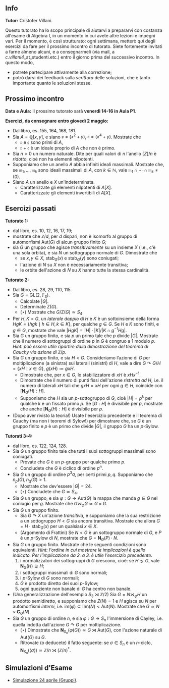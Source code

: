## Info

**Tutor:** Cristofer Villani.

Questo tutorato ha lo scopo principale di aiutarvi a prepararvi con costanza all'esame di Algebra I, in un momento in cui avete altre lezioni e 
impegni vari. Per il momento, è così strutturato: ogni settimana, metterò *qui* degli esercizi da fare per il prossimo incontro di tutorato.
Siete fortemente invitati a farne almeno alcuni, e a consegnarmeli (via mail, a *c.villani4*_at_studenti.etc.) entro il giorno prima del successivo
incontro. In questo modo,

- potrete partecipare attivamente alla correzione;
- potrò darvi dei feedback sulla *scrittura* delle soluzioni, che è tanto importante quanto le soluzioni stesse.

## Prossimo incontro

**Data e Aula:** Il prossimo tutorato sarà **venerdì 14-16 in Aula P1**.

**Esercizi, da consegnare entro giovedì 2 maggio:**
- Dal libro, es. 155, 164, 168, 181.
- Sia $A=\mathbb{Q}[x,y]$, e siano $\mathfrak{p}=(x^2+y)$, $\mathfrak{q}=(x^4+y)$. Mostrate che
  - $\mathfrak{p}$ e $\mathfrak{q}$ sono primi di $A$,
  - $\mathfrak{p}+\mathfrak{q}$ è un ideale proprio di $A$ che non è primo.
- Sia $n>0$ un numero naturale. Dite per quali valori di $n$ l'anello $\mathbb[Z]/n$ è *ridotto*, cioè non ha elementi nilpotenti. 
- Supponiamo che un anello $A$ abbia infiniti ideali massimali. Mostrate che, se $\mathfrak{m}_1,\dots,\mathfrak{m}_k$ sono ideali massimali di $A$, con $k\in\mathbb{N}$, vale $\mathfrak{m}_1\cap\cdots\cap\mathfrak{m}_k\neq (0)$.
- Siano $A$ un anello e $X$ un'indeterminata.
  - Caratterizzate gli elementi nilpotenti di $A[X]$.
  - Caratterizzate gli elementi invertibili di $A[X]$.


## Esercizi passati

**Tutorato 1:** 
- dal libro, es. 10, 12, 16, 17, 19;
- mostrate che $\mathbb{Z}/d$, per $d$ dispari, non è isomorfo al gruppo di automorfismi $\text{Aut}(G)$ di alcun gruppo finito $G$;
- sia $G$ un gruppo che agisce *transitivamente* su un insieme $X$ (i.e., c'è una sola orbita), e sia $N$ un sottogruppo normale di $G$. Dimostrate che
  - se $x,y\in X$, $\text{stab}_G(x)$ e $\text{stab}_G(y)$ sono coniugati;
  - l'azione di $N$ su $X$ non è necessariamente transitiva;
  - le orbite dell'azione di $N$ su $X$ hanno tutte la stessa cardinalità. 

**Tutorato 2:** 
- Dal libro, es. 28, 29, 110, 115. 
- Sia $G=\text{GL}(2,\mathbb{F}_3)$.
  - Calcolate $|G|$.
  - Determinate $\text{Z}(G)$.
  - ($\star$) Mostrate che $G/\text{Z}(G)\simeq S_4$.
- Per $H,K < G$, un _laterale doppio_ di $H$ e $K$ è un sottoinsieme della forma $HgK=\lbrace hgk\mid h\in H, k\in K\rbrace$, per qualche $g\in G$. Se $H$ e $K$ sono finiti, e $g\in G$, mostrate che vale $|HgK|=|H|\cdot|K|/|K\cap g^{-1}Hg|$.
- Sia $G$ un gruppo finito, e sia $p$ un primo tale che $p$ divide $|G|$. Mostrate che il numero di sottogruppi di ordine $p$ in $G$ è congruo a $1$ modulo $p$. _Hint: può essere utile ripartire dalla dimostrazione del teorema di Cauchy via azione di_ $\mathbb{Z}/p$.
- Sia $G$ un gruppo finito, e sia $H < G$. Consideriamo l’azione di $G$ per moltiplicazione (a sinistra) sui laterali (sinistri) di $H$, vale a dire $G\curvearrowright G/H=\lbrace xH\mid x\in G\rbrace$, $g(xH) \coloneqq gxH$.
  - Dimostrate che, per $x\in G$, lo stabilizzatore di $xH$ è $xHx^{-1}$.
  - Dimostrate che il numero di punti fissi dell'azione _ristretta ad_ $H$, i.e. il numero di laterali $xH$ tali che $gxH=xH$ per ogni $g\in H$, coincide con $[\mathbf{N}_G(H):H]$.
  - Supponiamo che $H$ sia un $p$-sottogruppo di $G$, cioè $|H|=p^k$ per qualche $k$ e un fissato primo $p$. Se $[G:H]$ è divisibile per $p$, mostrate che anche $[\mathbf{N}_G(H):H]$ è divisibile per $p$.
- (Dopo aver rivisto la teoria!) Usate l'esercizio precedente e il teorema di Cauchy (ma non i teoremi di Sylow!) per dimostrare che, se $G$ è un gruppo finito e $p$ è un primo che divide $|G|$, il gruppo $G$ ha un $p$-Sylow.  

**Tutorati 3-4:**
- dal libro, es. 122, 124, 128.
- Sia $G$ un gruppo finito tale che tutti i suoi sottogruppi massimali sono coniugati.
  - Provate che $G$ è un $p$-gruppo per qualche primo $p$.
  - Concludete che $G$ è ciclico di ordine $p^n$.
- Sia $G$ un gruppo di ordine $p^3q$, per certi primi $p,q$. Supponiamo che $n_p(G), n_q(G)>1$.  
  - Mostrate che dev'essere $|G|=24$.
  - ($\star$) Concludete che $G\simeq S_4$.
- Sia $G$ un gruppo, e sia $\varphi:G\to \text{Aut}(G)$ la mappa che manda $g\in G$ nel coniugio per $g$. Mostrate che $G\rtimes_\varphi G\simeq G\times G$.
- Sia $G$ un gruppo finito. 
  - Sia $G\curvearrowright X$ un'azione _transitiva_, e supponiamo che la sua restrizione a un sottogruppo $H < G$ sia ancora transitiva. Mostrate che allora $G=H\cdot\text{stab}_G(x)$ per un qualsiasi $x\in X$.
  - (Argomento di Frattini) Se $N < G$ è un sottogruppo normale di $G$, e $P$ è un $p$-Sylow di $N$, mostrate che $G=\mathbf{N}_G(P)\cdot N$.
- Sia $G$ un gruppo finito. Mostrate che le seguenti condizioni sono equivalenti. _Hint: l'ordine in cui mostrare le implicazioni è quello indicato. Per l'implicazione da 2. a 3. è utile l'esercizio precedente_.
  1) i normalizzatori dei sottogruppi di $G$ crescono, cioè: se $H\lneq G$, vale $\mathbf{N}_G(H)\supsetneq H$;
  2) i sottogruppi massimali di $G$ sono normali; 
  3) i $p$-Sylow di $G$ sono normali; 
  4) $G$ è prodotto diretto dei suoi $p$-Sylow;
  5) ogni quoziente non banale di $G$ ha centro non banale.
- (Una generalizzazione dell'esempio $S_3\rtimes \mathbb{Z}/2$) Sia $G=N\rtimes_\varphi H$ un prodotto semidiretto, e supponiamo che $Z(N)=1$ e $H$ agisca su $N$ per automorfismi _interni_, i.e. $\text{im}(\varphi)\subset\text{Inn}(N)<\text{Aut}(N)$. Mostrate che $G\simeq N\times \mathbf{C}_G(N)$.     
- Sia $G$ un gruppo di ordine $n$, e sia $\varphi:G\to S_n$ l'immersione di Cayley, i.e. quella indotta dall'azione $G\curvearrowright G$ per moltiplicazione.
  - ($\star$) Dimostrate che $\mathbf{N}_{S_n}(\varphi(G))\simeq G\rtimes \text{Aut}(G)$, con l'azione naturale di $\text{Aut}(G)$ su $G$.
  - Ritrovate (o deducete) il fatto seguente: se $\sigma\in S_n$ è un $n$-ciclo, $\mathbf{N}_{S_n}(\langle\sigma\rangle)\simeq \mathbb{Z}/n\rtimes(\mathbb{Z}/n)^*$.

## Simulazioni d'Esame

- [Simulazione 24 aprile (Gruppi)](/Compitino1.pdf).

